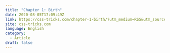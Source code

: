 ```yaml
---
title: "Chapter 1: Birth"
date: 2020-08-05T17:09:49Z
link: https://css-tricks.com/chapter-1-birth/?utm_medium=RSS&utm_source=news.12bit.vn
site: css-tricks.com
language: English
category:
  - Article
draft: false
---
```

